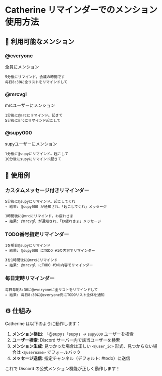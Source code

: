 # Catherine リマインダーでのメンション使用方法

## 📱 利用可能なメンション

### **@everyone**
全員にメンション
```
5分後にリマインド。会議の時間です
毎日8:30に全リストをリマインドして
```

### **@mrcvgl**  
mrcユーザーにメンション
```
1分後に@mrcにリマインド。起きて
5分後にmrcにリマインド起こして
```

### **@supy000**
supyユーザーにメンション  
```
1分後に@supyにリマインド。起こして
10分後にsupyにリマインド起きて
```

## 🎯 使用例

### カスタムメッセージ付きリマインダー
```
5分後に@supyにリマインド。起こしてくれ
→ 結果: @supy000 が通知され、「起こしてくれ」メッセージ

1時間後に@mrcにリマインド。お疲れさま  
→ 結果: @mrcvgl が通知され、「お疲れさま」メッセージ
```

### TODO番号指定リマインダー
```
1を明日@supyにリマインド
→ 結果: @supy000 にTODO #1の内容でリマインダー

3を1時間後に@mrcにリマインド
→ 結果: @mrcvgl にTODO #3の内容でリマインダー
```

### 毎日定時リマインダー
```
毎日毎朝8:30に@everyoneに全リストをリマインドして
→ 結果: 毎日8:30に@everyone宛にTODOリスト全体を通知
```

## ⚙️ 仕組み

Catherine は以下のように動作します：

1. **メンション検出**: 「@supy」「supy」→ `supy000` ユーザーを検索
2. **ユーザー検索**: Discord サーバー内で該当ユーザーを検索  
3. **メンション生成**: 見つかった場合は正しい `<@user_id>` 形式、見つからない場合は `<@username>` でフォールバック
4. **メッセージ送信**: 指定チャンネル（デフォルト: #todo）に送信

これで Discord の公式メンション機能が正しく動作します！